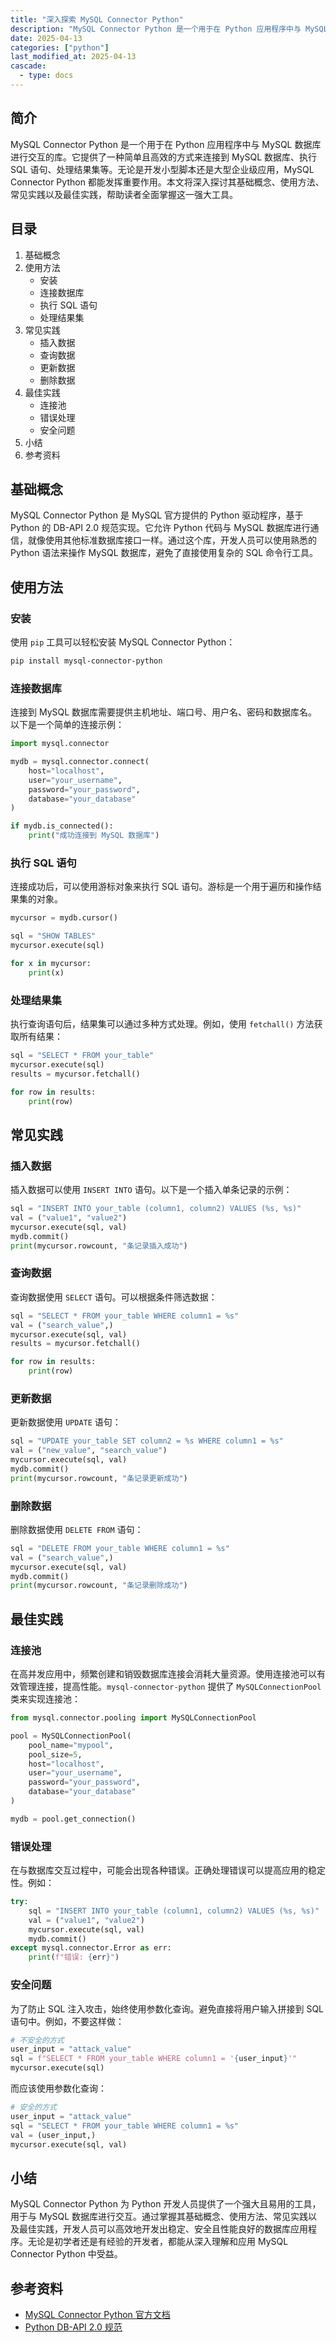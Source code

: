 ```yaml
---
title: "深入探索 MySQL Connector Python"
description: "MySQL Connector Python 是一个用于在 Python 应用程序中与 MySQL 数据库进行交互的库。它提供了一种简单且高效的方式来连接到 MySQL 数据库、执行 SQL 语句、处理结果集等。无论是开发小型脚本还是大型企业级应用，MySQL Connector Python 都能发挥重要作用。本文将深入探讨其基础概念、使用方法、常见实践以及最佳实践，帮助读者全面掌握这一强大工具。"
date: 2025-04-13
categories: ["python"]
last_modified_at: 2025-04-13
cascade:
  - type: docs
---
```



## 简介
MySQL Connector Python 是一个用于在 Python 应用程序中与 MySQL 数据库进行交互的库。它提供了一种简单且高效的方式来连接到 MySQL 数据库、执行 SQL 语句、处理结果集等。无论是开发小型脚本还是大型企业级应用，MySQL Connector Python 都能发挥重要作用。本文将深入探讨其基础概念、使用方法、常见实践以及最佳实践，帮助读者全面掌握这一强大工具。

<!-- more -->
## 目录
1. 基础概念
2. 使用方法
    - 安装
    - 连接数据库
    - 执行 SQL 语句
    - 处理结果集
3. 常见实践
    - 插入数据
    - 查询数据
    - 更新数据
    - 删除数据
4. 最佳实践
    - 连接池
    - 错误处理
    - 安全问题
5. 小结
6. 参考资料

## 基础概念
MySQL Connector Python 是 MySQL 官方提供的 Python 驱动程序，基于 Python 的 DB-API 2.0 规范实现。它允许 Python 代码与 MySQL 数据库进行通信，就像使用其他标准数据库接口一样。通过这个库，开发人员可以使用熟悉的 Python 语法来操作 MySQL 数据库，避免了直接使用复杂的 SQL 命令行工具。

## 使用方法
### 安装
使用 `pip` 工具可以轻松安装 MySQL Connector Python：
```bash
pip install mysql-connector-python
```

### 连接数据库
连接到 MySQL 数据库需要提供主机地址、端口号、用户名、密码和数据库名。以下是一个简单的连接示例：
```python
import mysql.connector

mydb = mysql.connector.connect(
    host="localhost",
    user="your_username",
    password="your_password",
    database="your_database"
)

if mydb.is_connected():
    print("成功连接到 MySQL 数据库")
```

### 执行 SQL 语句
连接成功后，可以使用游标对象来执行 SQL 语句。游标是一个用于遍历和操作结果集的对象。
```python
mycursor = mydb.cursor()

sql = "SHOW TABLES"
mycursor.execute(sql)

for x in mycursor:
    print(x)
```

### 处理结果集
执行查询语句后，结果集可以通过多种方式处理。例如，使用 `fetchall()` 方法获取所有结果：
```python
sql = "SELECT * FROM your_table"
mycursor.execute(sql)
results = mycursor.fetchall()

for row in results:
    print(row)
```

## 常见实践
### 插入数据
插入数据可以使用 `INSERT INTO` 语句。以下是一个插入单条记录的示例：
```python
sql = "INSERT INTO your_table (column1, column2) VALUES (%s, %s)"
val = ("value1", "value2")
mycursor.execute(sql, val)
mydb.commit()
print(mycursor.rowcount, "条记录插入成功")
```

### 查询数据
查询数据使用 `SELECT` 语句。可以根据条件筛选数据：
```python
sql = "SELECT * FROM your_table WHERE column1 = %s"
val = ("search_value",)
mycursor.execute(sql, val)
results = mycursor.fetchall()

for row in results:
    print(row)
```

### 更新数据
更新数据使用 `UPDATE` 语句：
```python
sql = "UPDATE your_table SET column2 = %s WHERE column1 = %s"
val = ("new_value", "search_value")
mycursor.execute(sql, val)
mydb.commit()
print(mycursor.rowcount, "条记录更新成功")
```

### 删除数据
删除数据使用 `DELETE FROM` 语句：
```python
sql = "DELETE FROM your_table WHERE column1 = %s"
val = ("search_value",)
mycursor.execute(sql, val)
mydb.commit()
print(mycursor.rowcount, "条记录删除成功")
```

## 最佳实践
### 连接池
在高并发应用中，频繁创建和销毁数据库连接会消耗大量资源。使用连接池可以有效管理连接，提高性能。`mysql-connector-python` 提供了 `MySQLConnectionPool` 类来实现连接池：
```python
from mysql.connector.pooling import MySQLConnectionPool

pool = MySQLConnectionPool(
    pool_name="mypool",
    pool_size=5,
    host="localhost",
    user="your_username",
    password="your_password",
    database="your_database"
)

mydb = pool.get_connection()
```

### 错误处理
在与数据库交互过程中，可能会出现各种错误。正确处理错误可以提高应用的稳定性。例如：
```python
try:
    sql = "INSERT INTO your_table (column1, column2) VALUES (%s, %s)"
    val = ("value1", "value2")
    mycursor.execute(sql, val)
    mydb.commit()
except mysql.connector.Error as err:
    print(f"错误: {err}")
```

### 安全问题
为了防止 SQL 注入攻击，始终使用参数化查询。避免直接将用户输入拼接到 SQL 语句中。例如，不要这样做：
```python
# 不安全的方式
user_input = "attack_value"
sql = f"SELECT * FROM your_table WHERE column1 = '{user_input}'"
mycursor.execute(sql)
```
而应该使用参数化查询：
```python
# 安全的方式
user_input = "attack_value"
sql = "SELECT * FROM your_table WHERE column1 = %s"
val = (user_input,)
mycursor.execute(sql, val)
```

## 小结
MySQL Connector Python 为 Python 开发人员提供了一个强大且易用的工具，用于与 MySQL 数据库进行交互。通过掌握其基础概念、使用方法、常见实践以及最佳实践，开发人员可以高效地开发出稳定、安全且性能良好的数据库应用程序。无论是初学者还是有经验的开发者，都能从深入理解和应用 MySQL Connector Python 中受益。

## 参考资料
- [MySQL Connector Python 官方文档](https://dev.mysql.com/doc/connector-python/en/)
- [Python DB-API 2.0 规范](https://www.python.org/dev/peps/pep-0249/)